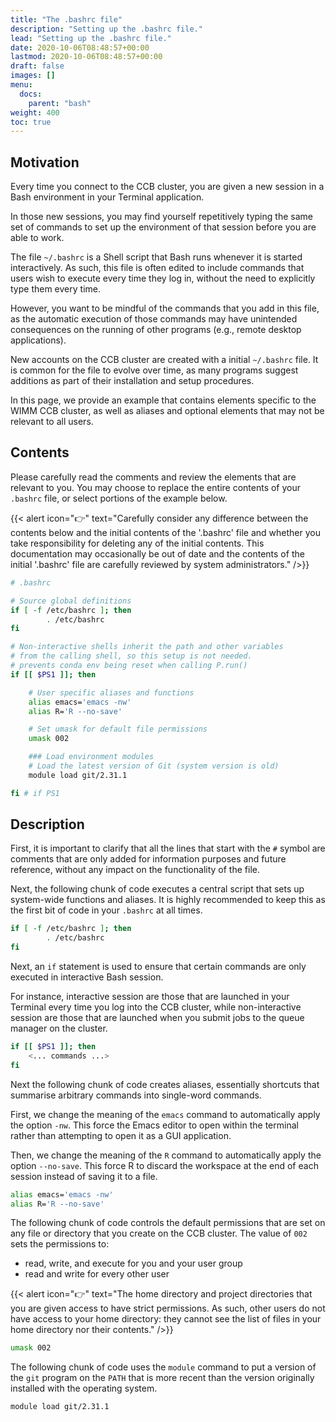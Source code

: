 ```yaml
---
title: "The .bashrc file"
description: "Setting up the .bashrc file."
lead: "Setting up the .bashrc file."
date: 2020-10-06T08:48:57+00:00
lastmod: 2020-10-06T08:48:57+00:00
draft: false
images: []
menu:
  docs:
    parent: "bash"
weight: 400
toc: true
---
```


## Motivation

Every time you connect to the CCB cluster, you are given a new session in a
Bash environment in your Terminal application.

In those new sessions, you may find yourself repetitively typing the same set of
commands to set up the environment of that session before you are able to work.

The file `~/.bashrc` is a Shell script that Bash runs whenever it is started
interactively.
As such, this file is often edited to include commands that users wish to execute
every time they log in, without the need to explicitly type them every time.

However, you want to be mindful of the commands that you add in this file, as
the automatic execution of those commands may have unintended consequences on the
running of other programs (e.g., remote desktop applications).

New accounts on the CCB cluster are created with a initial `~/.bashrc` file.
It is common for the file to evolve over time, as many programs suggest
additions as part of their installation and setup procedures.

In this page, we provide an example that contains elements specific to the WIMM
CCB cluster, as well as aliases and optional elements that may not be relevant to
all users.

## Contents

Please carefully read the comments and review the elements that are relevant to
you.
You may choose to replace the entire contents of your `.bashrc` file, or select
portions of the example below.

{{< alert icon="👉" text="Carefully consider any difference between the contents below and the initial contents of the '.bashrc' file and whether you take responsibility for deleting any of the initial contents. This documentation may occasionally be out of date and the contents of the initial '.bashrc' file are carefully reviewed by system administrators." />}}

```bash
# .bashrc

# Source global definitions
if [ -f /etc/bashrc ]; then
        . /etc/bashrc
fi

# Non-interactive shells inherit the path and other variables
# from the calling shell, so this setup is not needed.
# prevents conda env being reset when calling P.run()
if [[ $PS1 ]]; then

    # User specific aliases and functions
    alias emacs='emacs -nw'
    alias R='R --no-save'

    # Set umask for default file permissions
    umask 002

    ### Load environment modules
    # Load the latest version of Git (system version is old)
    module load git/2.31.1

fi # if PS1
```

## Description

First, it is important to clarify that all the lines that start with the `#` symbol
are comments that are only added for information purposes and future reference,
without any impact on the functionality of the file.

Next, the following chunk of code executes a central script that sets up
system-wide functions and aliases.
It is highly recommended to keep this as the first bit of code in your `.bashrc`
at all times.

```bash
if [ -f /etc/bashrc ]; then
        . /etc/bashrc
fi
```

Next, an `if` statement is used to ensure that certain commands are only executed
in interactive Bash session.

For instance, interactive session are those that are launched in your Terminal
every time you log into the CCB cluster, while non-interactive session are those
that are launched when you submit jobs to the queue manager on the cluster.

```bash
if [[ $PS1 ]]; then
    <... commands ...>
fi
```

Next the following chunk of code creates aliases, essentially shortcuts that
summarise arbitrary commands into single-word commands.

First, we change the meaning of the `emacs` command to automatically apply the option `-nw`.
This force the Emacs editor to open within the terminal rather than attempting to
open it as a GUI application.

Then, we change the meaning of the `R` command to automatically apply the option `--no-save`.
This force R to discard the workspace at the end of each session instead of saving it to a file.

```bash
alias emacs='emacs -nw'
alias R='R --no-save'
```

The following chunk of code controls the default permissions that are set on
any file or directory that you create on the CCB cluster.
The value of `002` sets the permissions to:

* read, write, and execute for you and your user group
* read and write for every other user

{{< alert icon="👉" text="The home directory and project directories that you are given access to have strict permissions. As such, other users do not have access to your home directory: they cannot see the list of files in your home directory nor their contents." />}}

```bash
umask 002
```

The following chunk of code uses the `module` command to put a version of the `git`
program on the `PATH` that is more recent than the version originally installed with
the operating system.

```bash
module load git/2.31.1
```
